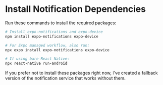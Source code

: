 # Install Notification Dependencies

Run these commands to install the required packages:

```bash
# Install expo-notifications and expo-device
npm install expo-notifications expo-device

# For Expo managed workflow, also run:
npx expo install expo-notifications expo-device

# If using bare React Native:
npx react-native run-android
```

If you prefer not to install these packages right now, I've created a fallback version of the notification service that works without them.